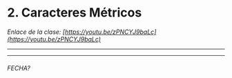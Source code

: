 # 2. Caracteres Métricos 

*Enlace de la clase: [https://youtu.be/zPNCYJ9baLc](https://youtu.be/zPNCYJ9baLc)*

---



---

###### FECHA?